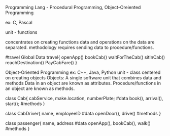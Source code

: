 Programming Lang - Procedural Programming, Object-Oreiented Programming

ex: C, Pascal

unit - functions

concentrates on creating functions
data and operations on the data are separated.
methodology requires sending data to procedure/functions.

#travel
Global Data
travel{
    openApp()
    bookCab()
    waitForTheCab()
    sitInCab()
    reachDestination()
    PayCabFare()
}

Object-Oriented Programming
ex: C++, Java, Python
unit - class
centered on creating objects
Objects: A single software unit that combines data and methods
Data in an object are known as attributes.
Procedure/functions in an object are known as methods.


class Cab{
    cabService, make.location, numberPlate;   #data
    book(), arrival(), start(); #methods
}

class CabDriver{
    name, employeeID  #data
    openDoor(), drive()   #methods
}

class passenger{
    name, address  #data
    openApp(), bookCab(), walk()    #methods
}
